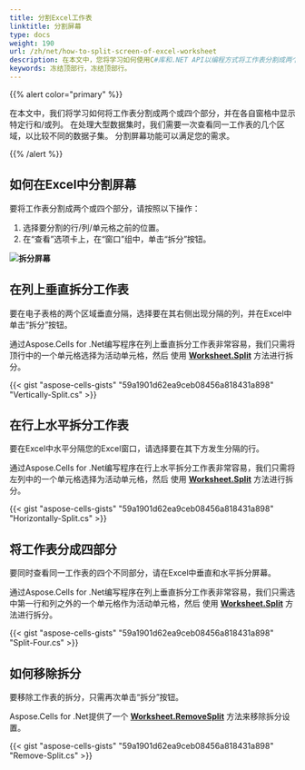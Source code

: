 ```yaml
---
title: 分割Excel工作表
linktitle: 分割屏幕
type: docs
weight: 190
url: /zh/net/how-to-split-screen-of-excel-worksheet
description: 在本文中，您将学习如何使用C#库和.NET API以编程方式将工作表分割成两个或四个部分，并在各自窗格中显示特定行和/或列。
keywords: 冻结顶部行，冻结顶部行。
---
```


{{% alert color="primary" %}}

在本文中，我们将学习如何将工作表分割成两个或四个部分，并在各自窗格中显示特定行和/或列。
在处理大型数据集时，我们需要一次查看同一工作表的几个区域，以比较不同的数据子集。
分割屏幕功能可以满足您的需求。

{{% /alert %}}

## **如何在Excel中分割屏幕**
要将工作表分割成两个或四个部分，请按照以下操作：

1. 选择要分割的行/列/单元格之前的位置。
2. 在“查看”选项卡上，在“窗口”组中，单击“拆分”按钮。

**![拆分屏幕](Split-Screen.png)**

## **在列上垂直拆分工作表**

要在电子表格的两个区域垂直分隔，选择要在其右侧出现分隔的列，并在Excel中单击“拆分”按钮。

通过Aspose.Cells for .Net编写程序在列上垂直拆分工作表非常容易，我们只需将顶行中的一个单元格选择为活动单元格，然后
使用 [**Worksheet.Split**](https://reference.aspose.com/cells/net/aspose.cells/worksheet/split/) 方法进行拆分。

{{< gist "aspose-cells-gists" "59a1901d62ea9ceb08456a818431a898" "Vertically-Split.cs" >}}

## **在行上水平拆分工作表**
要在Excel中水平分隔您的Excel窗口，请选择要在其下方发生分隔的行。

通过Aspose.Cells for .Net编写程序在行上水平拆分工作表非常容易，我们只需将左列中的一个单元格选择为活动单元格，然后
使用 [**Worksheet.Split**](https://reference.aspose.com/cells/net/aspose.cells/worksheet/split/) 方法进行拆分。

{{< gist "aspose-cells-gists" "59a1901d62ea9ceb08456a818431a898" "Horizontally-Split.cs" >}}

## **将工作表分成四部分**
要同时查看同一工作表的四个不同部分，请在Excel中垂直和水平拆分屏幕。

通过Aspose.Cells for .Net编写程序在列上垂直拆分工作表非常容易，我们只需选中第一行和列之外的一个单元格作为活动单元格，然后
使用 [**Worksheet.Split**](https://reference.aspose.com/cells/net/aspose.cells/worksheet/split/) 方法进行拆分。

{{< gist "aspose-cells-gists" "59a1901d62ea9ceb08456a818431a898" "Split-Four.cs" >}}

## **如何移除拆分**
要移除工作表的拆分，只需再次单击“拆分”按钮。

Aspose.Cells for .Net提供了一个 [**Worksheet.RemoveSplit**](https://reference.aspose.com/cells/net/aspose.cells/worksheet/removesplit/) 方法来移除拆分设置。

{{< gist "aspose-cells-gists" "59a1901d62ea9ceb08456a818431a898" "Remove-Split.cs" >}}
